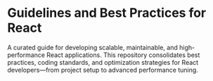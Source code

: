 # Guidelines and Best Practices for React

A curated guide for developing scalable, maintainable, and high-performance React applications. This repository consolidates best practices, coding standards, and optimization strategies for React developers—from project setup to advanced performance tuning.
